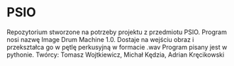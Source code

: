 # PSIO
Repozytorium stworzone na potrzeby projektu z przedmiotu PSIO.
Program nosi nazwę Image Drum Machine 1.0.
Dostaje na wejściu obraz i przekształca go w pętlę perkusyjną w formacie .wav
Program pisany jest w pythonie.
Twórcy:
Tomasz Wojtkiewicz, Michał Kędzia, Adrian Kręcikowski
